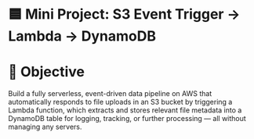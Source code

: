 🟦 Mini Project: S3 Event Trigger → Lambda → DynamoDB 
=
🎯 Objective
=
 
 Build a fully serverless, event-driven data pipeline on AWS that automatically responds to file uploads in an S3 bucket by triggering a Lambda function, which extracts and stores relevant file metadata into a DynamoDB table for logging, tracking, or further processing — all without managing any servers.
